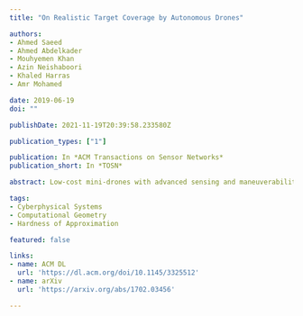 ```yaml
---
title: "On Realistic Target Coverage by Autonomous Drones"

authors:
- Ahmed Saeed
- Ahmed Abdelkader
- Mouhyemen Khan
- Azin Neishaboori
- Khaled Harras
- Amr Mohamed

date: 2019-06-19
doi: ""

publishDate: 2021-11-19T20:39:58.233580Z

publication_types: ["1"]

publication: In *ACM Transactions on Sensor Networks*
publication_short: In *TOSN*

abstract: Low-cost mini-drones with advanced sensing and maneuverability enable a new class of intelligent sensing systems. To achieve the full potential of such drones, it is necessary to develop new enhanced formulations of both common and emerging sensing scenarios. Namely, several fundamental challenges in visual sensing are yet to be solved including (1) fitting sizable targets in camera frames; (2) positioning cameras at effective viewpoints matching target poses; and (3) accounting for occlusion by elements in the environment, including other targets. In this article, we introduce Argus, an autonomous system that utilizes drones to collect target information incrementally through a two-tier architecture. To tackle the stated challenges, Argus employs a novel geometric model that captures both target shapes and coverage constraints. Recognizing drones as the scarcest resource, Argus aims to minimize the number of drones required to cover a set of targets. We prove this problem is NP-hard, and even hard to approximate, before deriving a best-possible approximation algorithm along with a competitive sampling heuristic which runs up to 100× faster according to large-scale simulations. To test Argus in action, we demonstrate and analyze its performance on a prototype implementation. Finally, we present a number of extensions to accommodate more application requirements and highlight some open problems.

tags:
- Cyberphysical Systems
- Computational Geometry
- Hardness of Approximation

featured: false

links:
- name: ACM DL
  url: 'https://dl.acm.org/doi/10.1145/3325512'
- name: arXiv
  url: 'https://arxiv.org/abs/1702.03456'

---
```


